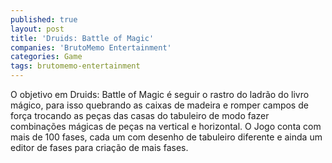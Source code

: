 ```yaml
---
published: true
layout: post
title: 'Druids: Battle of Magic'
companies: 'BrutoMemo Entertainment'
categories: Game
tags: brutomemo-entertainment
---
```

O objetivo em Druids: Battle of Magic &eacute; seguir o rastro do ladr&atilde;o do livro m&aacute;gico, para isso quebrando as caixas de madeira e romper campos de for&ccedil;a trocando as pe&ccedil;as das casas do tabuleiro de modo fazer combina&ccedil;&otilde;es m&aacute;gicas de pe&ccedil;as na vertical e horizontal. O Jogo conta com mais de 100 fases, cada um com desenho de tabuleiro diferente e ainda um editor de fases para cria&ccedil;&atilde;o de mais fases.